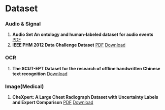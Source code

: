 # Dataset
### Audio & Signal 

1. **Audio Set An ontology and human-labeled dataset for audio events** [PDF](https://static.googleusercontent.com/media/research.google.com/en//pubs/archive/45857.pdf)
2. **IEEE PHM 2012 Data Challenge Dataset** [PDF](https://github.com/Lucky-Loek/ieee-phm-2012-data-challenge-dataset/blob/master/IEEEPHM2012-Challenge-Details.pdf) [Download](https://github.com/Lucky-Loek/ieee-phm-2012-data-challenge-dataset)

### OCR
1. **The SCUT-EPT Dataset for the research of offline handwritten Chinese text recognition** [Download](https://github.com/HCIILAB/SCUT-EPT_Dataset_Release)

### Image(Medical)

1. **CheXpert: A Large Chest Radiograph Dataset with Uncertainty Labels and Expert Comparison** [PDF](https://arxiv.org/pdf/1901.07031.pdf) [Download](https://stanfordmlgroup.github.io/competitions/chexpert/)

